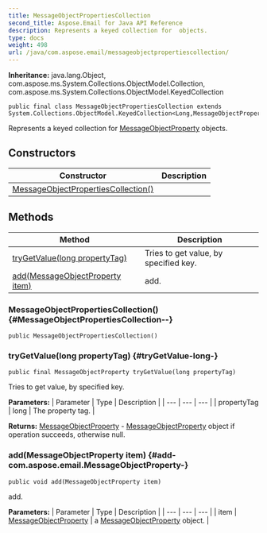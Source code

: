 ```yaml
---
title: MessageObjectPropertiesCollection
second_title: Aspose.Email for Java API Reference
description: Represents a keyed collection for  objects.
type: docs
weight: 498
url: /java/com.aspose.email/messageobjectpropertiescollection/
---
```

**Inheritance:**
java.lang.Object, com.aspose.ms.System.Collections.ObjectModel.Collection, com.aspose.ms.System.Collections.ObjectModel.KeyedCollection
```
public final class MessageObjectPropertiesCollection extends System.Collections.ObjectModel.KeyedCollection<Long,MessageObjectProperty>
```

Represents a keyed collection for [MessageObjectProperty](../../com.aspose.email/messageobjectproperty) objects.
## Constructors

| Constructor | Description |
| --- | --- |
| [MessageObjectPropertiesCollection()](#MessageObjectPropertiesCollection--) |  |
## Methods

| Method | Description |
| --- | --- |
| [tryGetValue(long propertyTag)](#tryGetValue-long-) | Tries to get value, by specified key. |
| [add(MessageObjectProperty item)](#add-com.aspose.email.MessageObjectProperty-) | add. |
### MessageObjectPropertiesCollection() {#MessageObjectPropertiesCollection--}
```
public MessageObjectPropertiesCollection()
```


### tryGetValue(long propertyTag) {#tryGetValue-long-}
```
public final MessageObjectProperty tryGetValue(long propertyTag)
```


Tries to get value, by specified key.

**Parameters:**
| Parameter | Type | Description |
| --- | --- | --- |
| propertyTag | long | The property tag. |

**Returns:**
[MessageObjectProperty](../../com.aspose.email/messageobjectproperty) - [MessageObjectProperty](../../com.aspose.email/messageobjectproperty) object if operation succeeds, otherwise null.
### add(MessageObjectProperty item) {#add-com.aspose.email.MessageObjectProperty-}
```
public void add(MessageObjectProperty item)
```


add.

**Parameters:**
| Parameter | Type | Description |
| --- | --- | --- |
| item | [MessageObjectProperty](../../com.aspose.email/messageobjectproperty) | a [MessageObjectProperty](../../com.aspose.email/messageobjectproperty) object. |

